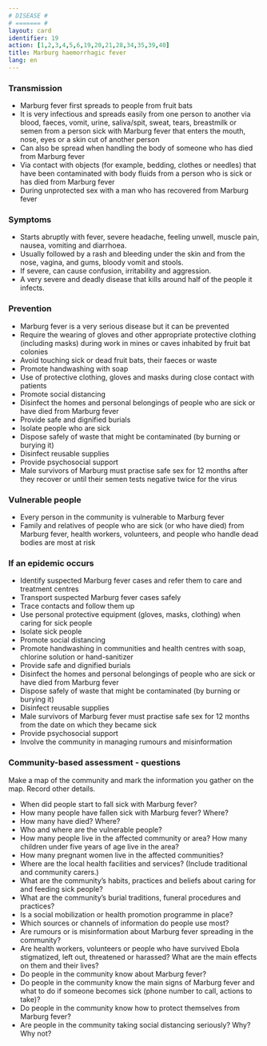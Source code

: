 ```yaml
---
# DISEASE #
# ======= #
layout: card
identifier: 19
action: [1,2,3,4,5,6,19,20,21,28,34,35,39,40]
title: Marburg haemorrhagic fever
lang: en
---
```


### Transmission

- Marburg fever first spreads to people from fruit bats
- It is very infectious and spreads easily from one person to another via blood, faeces, vomit, urine, saliva/spit, sweat, tears, breastmilk or semen from a person sick with Marburg fever that enters the mouth, nose, eyes or a skin cut of another person
- Can also be spread when handling the body of someone who has died from Marburg fever
- Via contact with objects (for example, bedding, clothes or needles) that have been contaminated with body fluids from a person who is sick or has died from Marburg fever
- During unprotected sex with a man who has recovered from Marburg fever

### Symptoms

- Starts abruptly with fever, severe headache, feeling unwell, muscle pain, nausea, vomiting and diarrhoea.
- Usually followed by a rash and bleeding under the skin and from the nose, vagina, and gums, bloody vomit and stools.
- If severe, can cause confusion, irritability and aggression.
- A very severe and deadly disease that kills around half of the people it infects.

### Prevention

- Marburg fever is a very serious disease but it can be prevented
- Require the wearing of gloves and other appropriate protective clothing (including masks) during work in mines or caves inhabited by fruit bat colonies
- Avoid touching sick or dead fruit bats, their faeces or waste
- Promote handwashing with soap
- Use of protective clothing, gloves and masks during close contact with patients
- Promote social distancing
- Disinfect the homes and personal belongings of people who are sick or have died from Marburg fever
- Provide safe and dignified burials
- Isolate people who are sick
- Dispose safely of waste that might be contaminated (by burning or burying it)
- Disinfect reusable supplies
- Provide psychosocial support
- Male survivors of Marburg must practise safe sex for 12 months after they recover or until their semen tests negative twice for the virus

### Vulnerable people

- Every person in the community is vulnerable to Marburg fever
- Family and relatives of people who are sick (or who have died) from Marburg fever, health workers, volunteers, and people who handle dead bodies are most at risk

### If an epidemic occurs

- Identify suspected Marburg fever cases and refer them to care and treatment centres
- Transport suspected Marburg fever cases safely
- Trace contacts and follow them up
- Use personal protective equipment (gloves, masks, clothing) when caring for sick people
- Isolate sick people
- Promote social distancing
- Promote handwashing in communities and health centres with soap, chlorine solution or hand-sanitizer
- Provide safe and dignified burials
- Disinfect the homes and personal belongings of people who are sick or have died from Marburg fever
- Dispose safely of waste that might be contaminated (by burning or burying it)
- Disinfect reusable supplies
- Male survivors of Marburg fever must practise safe sex for 12 months from the date on which they became sick
- Provide psychosocial support
- Involve the community in managing rumours and misinformation

### Community-based assessment - questions

Make a map of the community and mark the information you gather on the map. Record other details.
- When did people start to fall sick with Marburg fever?
- How many people have fallen sick with Marburg fever? Where?
- How many have died? Where?
- Who and where are the vulnerable people?
- How many people live in the affected community or area? How many children under five years of age live in the area?
- How many pregnant women live in the affected communities?
- Where are the local health facilities and services? (Include traditional and community carers.)
- What are the community’s habits, practices and beliefs about caring for and feeding sick people?
- What are the community’s burial traditions, funeral procedures and practices?
- Is a social mobilization or health promotion programme in place?
- Which sources or channels of information do people use most?
- Are rumours or is misinformation about Marburg fever spreading in the community?
- Are health workers, volunteers or people who have survived Ebola stigmatized, left out, threatened or harassed? What are the main effects on them and their lives?
- Do people in the community know about Marburg fever?
- Do people in the community know the main signs of Marburg fever and what to do if someone becomes sick (phone number to call, actions to take)?
- Do people in the community know how to protect themselves from Marburg fever?
- Are people in the community taking social distancing seriously? Why? Why not?
